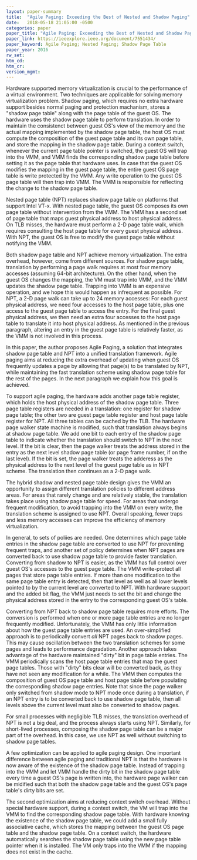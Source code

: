 ```yaml
---
layout: paper-summary
title:  "Agile Paging: Exceeding the Best of Nested and Shadow Paging"
date:   2018-05-18 21:05:00 -0500
categories: paper
paper_title: "Agile Paging: Exceeding the Best of Nested and Shadow Paging"
paper_link: https://ieeexplore.ieee.org/document/7551434/
paper_keyword: Agile Paging; Nested Paging; Shadow Page Table
paper_year: 2016
rw_set: 
htm_cd: 
htm_cr: 
version_mgmt: 
---
```


Hardware supported memory virtualization is crucial to the performance of a virtual environment. Two techniques
are applicable for solving memory virtualization problem. Shadow paging, which requires no extra hardware support
besides normal paging and protection machanism, stores a "shadow page table" along with the page table of the guest
OS. The hardware uses the shadow page table to perform translation. In order to maintain the consistenct between guest OS's 
view of the memory and the actual mapping implemented by the shadow page table, the host OS must compute the composition of 
the guest page table and its own page table, and store the mapping in the shadow page table. During a context switch, whenever
the current page table pointer is switched, the guest OS will trap into the VMM, and VMM finds the corresponding shadow
page table before setting it as the page table that hardware uses. In case that the guest OS modifies the mapping in the guest 
page table, the entire guest OS page table is write protected by the VMM. Any write operation to the guest OS page table will 
then trap into VMM. The VMM is responsible for reflecting the change to the shadow page table. 

Nested page table (NPT) replaces shadow page table on platforms that support Intel VT-x. With nested page table, the guest OS
composes its own page table without intervention from the VMM. The VMM has a second set of page table that maps guest physical
address to host physical address. On TLB misses, the hardware must perform a 2-D page table walk, which requires consulting the 
host page table for every guest physical address. With NPT, the guest OS is free to modify the guest page table without 
notifying the VMM.

Both shadow page table and NPT achieve memory virtualization. The extra overhead, however, come from different sources. For 
shadow page table, translation by performing a page walk requires at most four memory accesses (assuming 64-bit architecture).
On the other hand, when the guest OS changes the mapping, the VM must trap into VMM, and the VMM updates the shadow page table.
Trapping into VMM is an expensive operation, and we hope this would happen as infrequent as possible. For NPT, a 2-D page walk
can take up to 24 memory accesses: For each guest physical address, we need four accesses to the host page table, plus one access
to the guest page table to access the entry. For the final guest physical address, we then need an extra four accesses to the 
host page table to translate it into host physical address. As mentioned in the previous paragraph, altering an entry in the 
guest page table is relatively faster, as the VMM is not involved in this process.

In this paper, the author proposes Agile Paging, a solution that integrates shadow page table and NPT into a unified 
translation framework. Agile paging aims at reducing the extra overhead of updating when guest OS frequently updates 
a page by allowing that page(s) to be translated by NPT, while maintaining the fast translation scheme using shadow page 
table for the rest of the pages. In the next paragraph we explain how this goal is achieved.

To support agile paging, the hardware adds another page table register, which holds the host physical address of the 
shadow page table. Three page table registers are needed in a translation: one register for shadow page table; the other 
two are guest page table register and host page table register for NPT. All three tables can be cached by the TLB. 
The hardware page walker state machine is modified, such that translation always begins at shadow page table. We add one 
bit to each entry of the shadow page table to indicate whether the translation should switch to NPT in the next level. 
If the bit is clear, then the page walker treats the address stored in the entry as the next level shadow page table 
(or page frame number, if on the last level). If the bit is set, the page walker treats the adderess as the physical address
to the next level of the guest page table as in NPT scheme. The translation then continues as a 2-D page walk.

The hybrid shadow and nested page table design gives the VMM an opportunity to assign different translation policies to
different address areas. For areas that rarely change and are relatively stable, the translation takes place using
shadow page table for speed. For areas that undergo frequent modification, to avoid trapping into the VMM on every
write, the translation scheme is assigned to use NPT. Overall speaking, fewer traps and less memory accesses can improve the 
efficiency of memory virtualization.

In general, to sets of poliies are needed. One determines which page table entries in the shadow page table are converted 
to use NPT for preventing frequent traps, and another set of policy determines when NPT pages are converted back to use 
shadow page table to provide faster translation. Converting from shadow to NPT is easier, as the VMM has full control over 
guest OS's accesses to the guest page table. The VMM write-protect all pages that store page table entries. If more than 
one modification to the same page table entry is detected, then that level as well as all lower levels pointed to by 
the current level are converted to NPT. With hardware support and the added bit flag, the VMM just needs to set the bit and 
change the physical address stored in the entry to the corresponding guest OS's table. 

Converting from NPT back to shadow page table requires more efforts. The conversion is performed when one or more 
page table entries are no longer frequently modified. Unfortunately, the VMM has only little information about how the
guest page table entries are used. An over-simplified approach is to periodically convert *all* NPT pages back to shadow
pages. This may cause oscillation between the two translation schemes for some pages and leads to performance degradation. 
Another approach takes advantage of the hardware maintained "dirty" bit in page table entries. The VMM periodically scans 
the host page table entries that map the guest page tables. Those with "dirty" bits clear will be converted back, as they 
have not seen any modification for a while. The VMM then computes the composition of guest OS page table and host page table
before populating the corresponding shadow page entries. Note that since the page walker only switched from shadow mode to
NPT mode once during a translation, if an NPT entry is to be converted back to use shadow page table, then all levels
above the current level must also be converted to shadow pages.

For small processes with negligible TLB misses, the translation overhead of NPT is not a big deal, and the process always 
starts using NPT. Similarly, for short-lived processes, composing the shadow page table can be a major part of the overhead.
In this case, we use NPT as well without switching to shadow page tables.

A few optimization can be applied to agile paging design. One important difference between agile paging and traditional NPT
is that the hardware is now aware of the existence of the shadow page table. Instead of trapping into the VMM and let VMM 
handle the dirty bit in the shadow page table every time a guest OS's page is written into, the hardware page walker can be 
midified such that both the shadow page table and the guest OS's page table's dirty bits are set. 

The second optimization aims at reducing context switch overhead. Without special hardware support, during a context switch,
the VM will trap into the VMM to find the corresponding shadow page table. With hardware knowing the existence of the shadow 
page table, we could add a small fully associative cache, which stores the mapping between the guest OS page table and the 
shadow page table. On a context switch, the hardware automatically searches the shadow page table using the new page table 
pointer when it is installed. The VM only traps into the VMM if the mapping does not exist in the cache.
